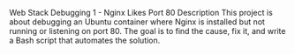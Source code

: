 Web Stack Debugging 1 - Nginx Likes Port 80
Description
This project is about debugging an Ubuntu container where Nginx is installed but not running or listening on port 80. The goal is to find the cause, fix it, and write a Bash script that automates the solution.

